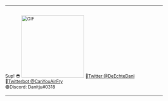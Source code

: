   <hr> <br>
 Sup! 😎
<img alt="GIF" src="https://media.giphy.com/media/41xmKVhZI4Ymfr2rhT/giphy.gif" width = 200/>
🔵<a href="https://twitter.com/DeEchteDani" target="_blank">Twitter @DeEchteDani</a><br>
🤖<a href="https://twitter.com/CanYouAirfry" target="_blank">Twitterbot @CanYouAirFry</a><br>
🟣Discord: Danitju#0318<br>

<hr>
